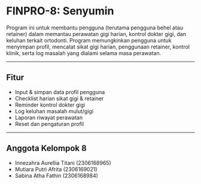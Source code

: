# FINPRO-8: Senyumin
Program ini untuk membantu pengguna (terutama pengguna behel atau retainer) dalam memantau perawatan gigi harian, kontrol dokter gigi, dan keluhan terkait ortodonti. Program memungkinkan pengguna untuk menyimpan profil, mencatat sikat gigi harian, penggunaan retainer, kontrol klinik, serta log masalah yang dialami selama masa perawatan.

---

## Fitur
- Input & simpan data profil pengguna
- Checklist harian sikat gigi & retainer
- Reminder kontrol dokter gigi
- Log keluhan masalah mulut/gigi
- Laporan riwayat perawatan
- Reset dan pengaturan profil

---

## Anggota Kelompok 8 
- Innezahra Aurellia Titani (2306168965)
- Mutiara Putri Afrita (2306169021)
- Sabina Atha Fathin (2306168984)
